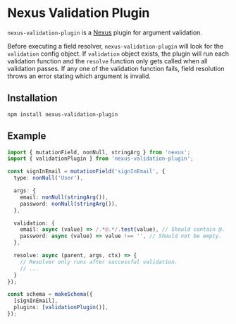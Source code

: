 # Nexus Validation Plugin

`nexus-validation-plugin` is a [Nexus](https://github.com/graphql-nexus/nexus) plugin for argument validation.

Before executing a field resolver, `nexus-validation-plugin` will look for the `validation` config object.
If `validation` object exists, the plugin will run each validation function and the `resolve` function only gets called when all validation passes.
If any one of the validation function fails, field resolution throws an error stating which argument is invalid.

## Installation
```
npm install nexus-validation-plugin
```

## Example
```ts
import { mutationField, nonNull, stringArg } from 'nexus';
import { validationPlugin } from 'nexus-validation-plugin';

const signInEmail = mutationField('signInEmail', {
  type: nonNull('User'),

  args: {
    email: nonNull(stringArg()),
    password: nonNull(stringArg()),
  },

  validation: {
    email: async (value) => /.*@.*/.test(value), // Should contain @.
    password: async (value) => value !== '', // Should not be empty.
  },

  resolve: async (parent, args, ctx) => {
    // Resolver only runs after successful validation.
    // ...
  }
});

const schema = makeSchema({
  [signInEmail],
  plugins: [validationPlugin()],
});
```
